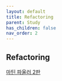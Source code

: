 ```yaml
---
layout: default
title: Refactoring
parent: Study
has_children: false
nav_order: 2
---
```


## Refactoring
[마틴 파울러 2판](http://www.yes24.com/Product/Goods/89649360)
